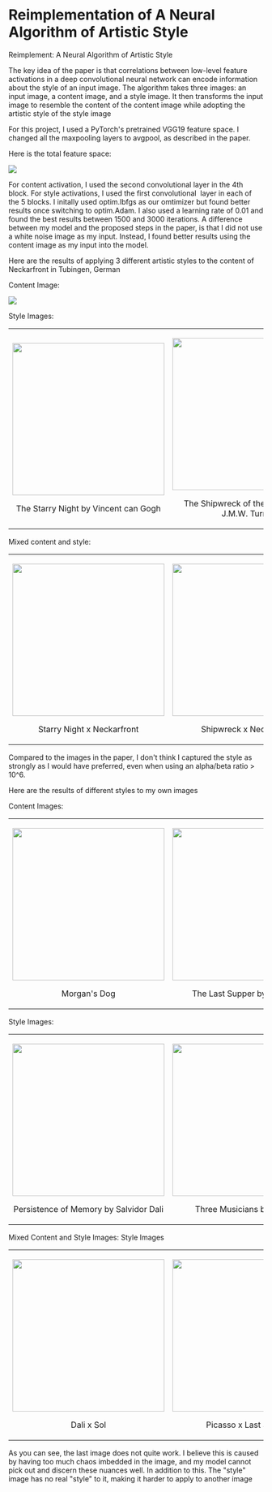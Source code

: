 Reimplementation of A Neural Algorithm of Artistic Style
=========================================================================

Reimplement: A Neural Algorithm of Artistic Style

The key idea of the paper is that correlations between low-level feature activations in a deep convolutional neural network can encode information about the style of an input image. The algorithm takes three images: an input image, a content image, and a style image. It then transforms the input image to resemble the content of the content image while adopting the artistic style of the style image

For this project, I used a PyTorch's pretrained VGG19 feature space. I changed all the maxpooling layers to avgpool, as described in the paper.

Here is the total feature space:

![](model.png)

For content activation, I used the second convolutional layer in the 4th block. For style activations, I used the first convolutional  layer in each of the 5 blocks. I initally used optim.lbfgs as our omtimizer but found better results once switching to optim.Adam. I also used a learning rate of 0.01 and found the best results between 1500 and 3000 iterations. A difference between my model and the proposed steps in the paper, is that I did not use a white noise image as my input. Instead, I found better results using the content image as my input into the model.

Here are the results of applying 3 different artistic styles to the content of Neckarfront in Tubingen, German

Content Image:

![](content_images/neckarfront.jpg)

Style Images:

<table>
<col width="33%" />
<col width="33%" />
<col width="33%" />
<tbody>
<tr class="odd">
<td align="center"><p><img src="style_images/starry_night.jpg" width = "300" height = "300"/></p>
<p>The Starry Night by Vincent can Gogh</p></td>
<td align="center"><p><img src="style_images/shipweck.jpg" width = "300" height = "300" /></p>
<p>The Shipwreck of the Minotaur by J.M.W. Turner</p></td>
<td align="center"><p><img src="style_images/the_scream.jpg" width = "300" height = "300" /></p>
<p>Der Scheri by Edvard Munch</p></td>
</tr>
</tbody>
</table>

Mixed content and style:

<table>
<col width="33%" />
<col width="33%" />
<col width="33%" />
<tbody>
<tr class="odd">
<td align="center"><p><img src="generated/necktarfront_x_starry_night.png" width = "300" height = "300"/></p>
<p>Starry Night x Neckarfront</p></td>
<td align="center"><p><img src="generated/necktarfront_x_shipwreck.png" width = "300" height = "300"/></p>
<p>Shipwreck x Neckarfront</p></td>
<td align="center"><p><img src="generated/nacktarfront_x_scream.png" width = "300" height = "300"/></p>
<p>Dan Sheri x Neckarfront</p></td>
</tr>
</tbody>
</table>

Compared to the images in the paper, I don't think I captured the style as strongly as I would have preferred, even when using an alpha/beta ratio \> 10\^6. 

Here are the results of different styles to my own images

Content Images:

<table>
<col width="33%" />
<col width="33%" />
<col width="33%" />
<tbody>
<tr class="odd">
<td align="center"><p><img src="content_images/soli.jpg" width = "300" height = "300" /></p>
<p>Morgan's Dog</p></td>
<td align="center"><p><img src="content_images/lastupper.jpg" width = "300" height = "300"/></p>
<p>The Last Supper by Leonardo</p></td>
<td align="center"><p><img src="content_images/choatic.jpg" width = "300" height = "300" /></p>
<p>Chaotic Space by Anastasiya</p></td>
</tr>
</tbody>
</table>

Style Images:

<table>
<col width="33%" />
<col width="33%" />
<col width="33%" />
<tbody>
<tr class="odd">
<td align="center"><p><img src="style_images/memory.jpg" width = "300" height = "300"/></p>
<p>Persistence of Memory by Salvidor Dali</p></td>
<td align="center"><p><img src="style_images/picasso.jpg" width = "300" height = "300"/></p>
<p>Three Musicians by Picasso</p></td>
<td align="center"><p><img src="content_images/soli.jpg"width = "300" height = "300" /></p>
<p>Morgan's Dog</p></td>
</tr>
</tbody>
</table>

Mixed Content and Style Images: Style Images

<table>
<col width="33%" />
<col width="33%" />
<col width="33%" />
<tbody>
<tr class="odd">
<td align="center"><p><img src="generated/sol_x_memory.png" width = "300" height = "300"/></p>
Dali x Sol</p></td>
<td align="center"><p><img src="generated/picasso_x_supper.png" width = "300" height = "300" /></p>
<p>Picasso x Last Supper</p></td>
<td align="center"><p><img src="generated/soli_x_chaos.png" width = "300" height = "300" /></p>
<p>Sol x Chaos</p></td>
</tr>
</tbody>
</table>


As you can see, the last image does not quite work. I believe this is caused by having too much chaos imbedded in the image, and my model cannot pick out and discern these nuances well. In addition to this. The "style" image has no real "style" to it, making it harder to apply to another image
